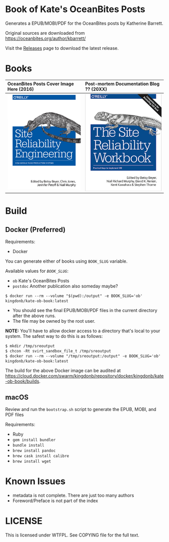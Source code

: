 # Book of Kate's OceanBites Posts

Generates a EPUB/MOBI/PDF for the OceanBites posts by Katherine Barrett.

Original sources are downloaded from https://oceanbites.org/author/kbarrett/

Visit the [Releases](https://github.com/kingdonb/kate-ob-book/releases) page to download the latest release.

# Books

| OceanBites Posts Cover Image Here (2016)                                              | Post-mortem Documentation Blog ?? (20XX)                                               |
|:--------------------------------------------------------------------------------------|:---------------------------------------------------------------------------------------|
| <img src="cover/sre-book.jpg" width="320" alt="site reliability engineering cover" /> | <img src="cover/workbook.jpg" width="320" alt="the site reliability workbook cover" /> |

# Build

## Docker (Preferred)

Requirements:

-   Docker

You can generate either of books using `BOOK_SLUG` variable.

Available values for *`BOOK_SLUG`*:
  - `ob` Kate's OceanBites Posts
  - `postdoc` Another publication also someday maybe?

```
$ docker run --rm --volume "$(pwd):/output" -e BOOK_SLUG='ob' kingdonb/kate-ob-book:latest
```

-   You should see the final EPUB/MOBI/PDF files in the current directory after the above runs.
-   The file may be owned by the root user.

**NOTE:** You'll have to allow docker access to a directory that's local to your system. The safest way to do this is as follows:

```
$ mkdir /tmp/sreoutput
$ chcon -Rt svirt_sandbox_file_t /tmp/sreoutput
$ docker run --rm --volume "/tmp/sreoutput:/output" -e BOOK_SLUG='ob' kingdonb/kate-ob-book:latest
```

The build for the above Docker image can be audited at <https://cloud.docker.com/swarm/kingdonb/repository/docker/kingdonb/kate-ob-book/builds>.

## macOS

Review and run the `bootstrap.sh` script to generate the EPUB, MOBI, and PDF files

Requirements:

-   Ruby
-   `gem install bundler`
-   `bundle install`
-   `brew install pandoc`
-   `brew cask install calibre`
-   `brew install wget`

# Known Issues

-   metadata is not complete. There are just too many authors
-   Foreword/Preface is not part of the index

# LICENSE

This is licensed under WTFPL. See COPYING file for the full text.
